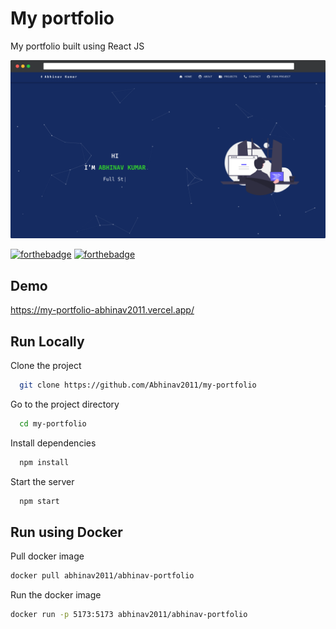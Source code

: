 # My portfolio

My portfolio built using React JS

![App Screenshot](src/assets/githubImage.png)

[![forthebadge](https://forthebadge.com/images/badges/built-with-love.svg)](https://forthebadge.com)
[![forthebadge](https://forthebadge.com/images/badges/made-with-javascript.svg)](https://forthebadge.com)

## Demo

https://my-portfolio-abhinav2011.vercel.app/


## Run Locally

Clone the project

```bash
  git clone https://github.com/Abhinav2011/my-portfolio
```

Go to the project directory

```bash
  cd my-portfolio
```

Install dependencies

```bash
  npm install
```

Start the server

```bash
  npm start
```

## Run using Docker

Pull docker image

```bash
docker pull abhinav2011/abhinav-portfolio
```

Run the docker image

```bash
docker run -p 5173:5173 abhinav2011/abhinav-portfolio
```
